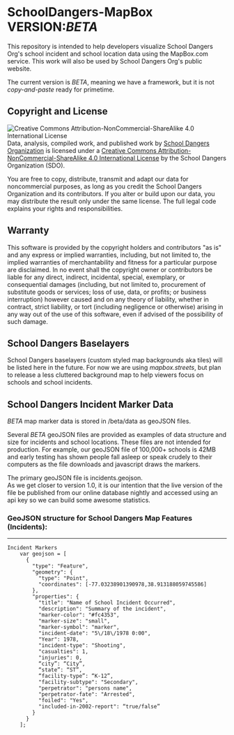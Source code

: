 # SchoolDangers-MapBox      VERSION:*BETA*
This repository is intended to help developers visualize School Dangers Org's school incident and school location data using the MapBox.com service.  This work will also be used by School Dangers Org's public website.

The current version is *BETA*, meaning we have a framework, but it is not *copy-and-paste* ready for primetime.  

## Copyright and License
![Creative Commons Attribution-NonCommercial-ShareAlike 4.0 International License](https://licensebuttons.net/l/by-nc-sa/4.0/88x31.png)
Data, analysis, compiled work, and published work by [School Dangers Organization](https://schooldangers.org/copyright) is licensed under a [Creative Commons Attribution-NonCommercial-ShareAlike 4.0 International License](http://creativecommons.org/licenses/by-nc-sa/4.0/ "Attribution-NonCommercial-ShareAlike 4.0 International ") by the School Dangers Organization (SDO).  

You are free to copy, distribute, transmit and adapt our data for noncommercial purposes, as long as you credit the School Dangers Organization and its contributors. If you alter or build upon our data, you may distribute the result only under the same license. The full legal code explains your rights and responsibilities.

## Warranty
This software is provided by the copyright holders and contributors "as is" and any express or implied warranties, including, but not limited to, the implied warranties of merchantability and fitness for a particular purpose are disclaimed. In no event shall the copyright owner or contributors be liable for any direct, indirect, incidental, special, exemplary, or consequential damages (including, but not limited to, procurement of substitute goods or services; loss of use, data, or profits; or business interruption) however caused and on any theory of liability, whether in contract, strict liability, or tort (including negligence or otherwise) arising in any way out of the use of this software, even if advised of the possibility of such damage. 

## School Dangers Baselayers
School Dangers baselayers (custom styled map backgrounds aka tiles) will be listed here in the future.  For now we are using *mapbox.streets*, but plan to release a less cluttered background map to help viewers focus on schools and school incidents.

## School Dangers Incident Marker Data
*BETA* map marker data is stored in /beta/data as geoJSON files.

Several *BETA* geoJSON files are provided as examples of data structure and size for incidents and school locations.  These files are not intended for production. For example, our geoJSON file of 100,000+ schools is 42MB and early testing has shown people fall asleep or speak crudely to their computers as the file downloads and javascript draws the markers. 

The primary geoJSON file is incidents.geojson.  
As we get closer to version 1.0, it is our intention that the live version of the file be published from our online database nightly and accessed using an api key so we can build some awesome statistics.


### GeoJSON structure for School Dangers Map Features (Incidents): ###
----------
	Incident Markers
		var geojson = [
		  {
		    "type": "Feature",
		    "geometry": {
		      "type": "Point",
		      "coordinates": [-77.03238901390978,38.913188059745586]
		    },
		    "properties": {
		      "title": "Name of School Incident Occurred",
		      "description": "Summary of the incident",
		      "marker-color": "#fc4353",
		      "marker-size": "small",
		      "marker-symbol": "marker",
		      "incident-date": "5\/18\/1978 0:00", 
		      "Year": 1978, 
		      "incident-type": "Shooting", 
		      "casualties": 1, 
		      "injuries": 0,
		      “city”: “City”,
		      “state”: “ST”,
		      “facility-type”: “K-12”,
		      "facility-subtype": "Secondary", 
		      "perpetrator": "persons name",
		      "perpetrator-fate": "Arrested",
		      "foiled": "Yes", 
		      "included-in-2002-report": “true/false”
		    }
		  }
		];

